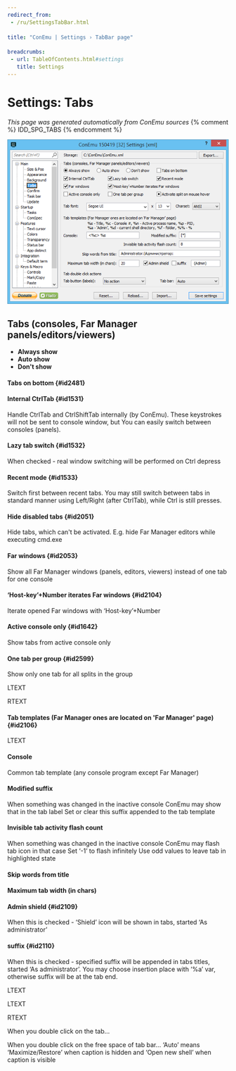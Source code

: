 ```yaml
---
redirect_from:
 - /ru/SettingsTabBar.html

title: "ConEmu | Settings › TabBar page"

breadcrumbs:
 - url: TableOfContents.html#settings
   title: Settings
---
```


# Settings: Tabs

*This page was generated automatically from ConEmu sources*
{% comment %} IDD_SPG_TABS {% endcomment %}

![ConEmu Settings: Tabs](/img/Settings-TabBar.png)



## Tabs (consoles, Far Manager panels/editors/viewers)




* **Always show**
* **Auto show**
* **Don't show**


#### Tabs on bottom  {#id2481}


#### Internal CtrlTab  {#id1531}
Handle CtrlTab and CtrlShiftTab internally (by ConEmu). These keystrokes will not be sent to console window, but You can easily switch between consoles (panels).

#### Lazy tab switch  {#id1532}
When checked - real window switching will be performed on Ctrl depress

#### Recent mode  {#id1533}
Switch first between recent tabs. You may still switch between tabs in standard manner using Left/Right (after CtrlTab), while Ctrl is still presses.

#### Hide disabled tabs  {#id2051}
Hide tabs, which can't be activated. E.g. hide Far Manager editors while executing cmd.exe

#### Far windows  {#id2053}
Show all Far Manager windows (panels, editors, viewers) instead of one tab for one console

#### ‘Host-key’+Number iterates Far windows  {#id2104}
Iterate opened Far windows with ‘Host-key’+Number

#### Active console only  {#id1642}
Show tabs from active console only

#### One tab per group  {#id2599}
Show only one tab for all splits in the group

LTEXT



RTEXT



#### Tab templates (Far Manager ones are located on 'Far Manager' page)  {#id2106}






LTEXT



#### Console
Common tab template (any console program except Far Manager)

#### Modified suffix
When something was changed in the inactive console ConEmu may show that in the tab label Set or clear this suffix appended to the tab template

#### Invisible tab activity flash count
When something was changed in the inactive console ConEmu may flash tab icon in that case Set ‘-1’ to flash infinitely Use odd values to leave tab in highlighted state

#### Skip words from title


#### Maximum tab width (in chars)


#### Admin shield  {#id2109}
When this is checked - ‘Shield’ icon will be shown in tabs, started ‘As administrator’

#### suffix  {#id2110}
When this is checked - specified suffix will be appended in tabs titles, started ‘As administrator’. You may choose insertion place with ‘%a’ var, otherwise suffix will be at the tab end.



LTEXT



LTEXT



RTEXT



When you double click on the tab...

When you double click on the free space of tab bar... ‘Auto’ means ‘Maximize/Restore’ when caption is hidden and ‘Open new shell’ when caption is visible

